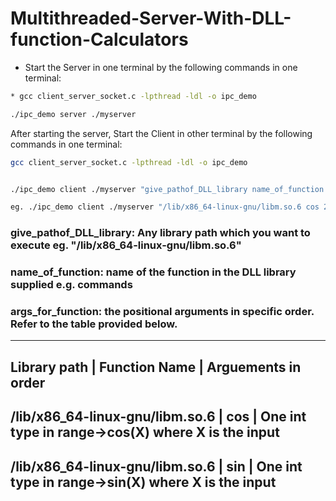 # Multithreaded-Server-With-DLL-function-Calculators

* Start the Server in one terminal by the following commands in one terminal:
```bash
* gcc client_server_socket.c -lpthread -ldl -o ipc_demo

./ipc_demo server ./myserver
```

After starting the server, Start the Client in other terminal by the following commands in one terminal:

```bash
gcc client_server_socket.c -lpthread -ldl -o ipc_demo


./ipc_demo client ./myserver "give_pathof_DLL_library name_of_function args_for_function"

eg. ./ipc_demo client ./myserver "/lib/x86_64-linux-gnu/libm.so.6 cos 2.0"
```
### give_pathof_DLL_library: Any library path which you want to execute eg. "/lib/x86_64-linux-gnu/libm.so.6"

### name_of_function: name of the function in the DLL library supplied e.g. commands

### args_for_function: the positional arguments in specific order. Refer to the table provided below.

------------------------------------------------------------------------------------------------------------------------------------
Library path                        |  Function Name            |  Arguements in order
------------------------------------------------------------------------------------------------------------------------------------
/lib/x86_64-linux-gnu/libm.so.6     | cos                       | One int type in range->cos(X) where X is the input
------------------------------------------------------------------------------------------------------------------------------------
/lib/x86_64-linux-gnu/libm.so.6     | sin                       | One int type in range->sin(X) where X is the input
------------------------------------------------------------------------------------------------------------------------------------









